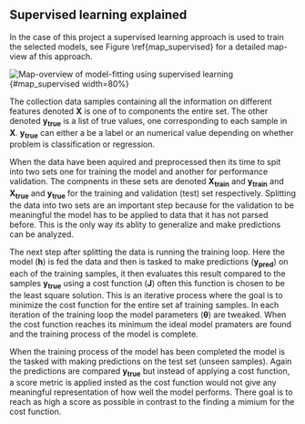 ## Supervised learning explained

In the case of this project a supervised learning approach is used to train the selected models, see Figure \ref{map_supervised} for a detailed map-view af this approach.

![Map-overview of model-fitting using supervised learning](img/ml_supervised_map.png){#map_supervised width=80%}

The collection data samples containing all the information on different features denoted $\mathbf{X}$ is one of to components the entire set. The other denoted $\mathbf{y_{true}}$ is a list of true values, one corresponding to each sample in $\mathbf{X}$. $\mathbf{y_{true}}$ can either a be a label or an numerical value depending on whether problem is classification or regression.

When the data have been aquired and preprocessed then its time to spit into two sets one for training the model and another for performance validation. The compnents in these sets are denoted $\mathbf{X_{train}}$ and $\mathbf{y_{train}}$ and $\mathbf{X_{true}}$ and $\mathbf{y_{true}}$ for the training and validation (test) set respectively. Splitting the data into two sets are an important step because for the validation to be meaningful the model has to be applied to data that it has not parsed before. This is the only way its ablity to generalize and make predictions can be analyzed.

The next step after splitting the data is running the training loop. Here the model ($\mathbf{h}$) is fed the data and then is tasked to make predictions ($\mathbf{y_{pred}}$) on each of the training samples, it then evaluates this result compared to the samples $\mathbf{y_{true}}$ using a cost function ($\mathbf{J}$) often this function is chosen to be the least square solution. This is an iterative process where the goal is to minimize the cost function for the entire set af training samples. In each iteration of the training loop the model parameters ($\mathbf{\theta}$) are tweaked. 
When the cost function reaches its minimum the ideal model pramaters are found and the training process of the model is complete.

When the training process of the model has been completed the model is the tasked with making predictions on the test set (unseen samples). Again the predictions are compared $\mathbf{y_{true}}$ but instead of applying a cost function, a score metric is applied insted as the cost function would not give any meaningful representation of how well the model performs. There goal is to reach as high a score as possible in contrast to the finding a mimium for the cost function.